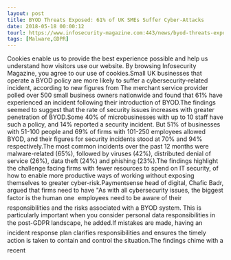 ```yaml
---
layout: post
title: BYOD Threats Exposed: 61% of UK SMEs Suffer Cyber-Attacks
date: 2018-05-18 00:00:12
tourl: https://www.infosecurity-magazine.com:443/news/byod-threats-exposed-61-of-uk-smes/
tags: [Malware,GDPR]
---
```

Cookies enable us to provide the best experience possible and help us understand how visitors use our website. By browsing Infosecurity Magazine, you agree to our use of cookies.Small UK businesses that operate a BYOD policy are more likely to suffer a cybersecurity-related incident, according to new figures from The merchant service provider polled over 500 small business owners nationwide and found that 61% have experienced an incident following their introduction of BYOD.The findings seemed to suggest that the rate of security issues increases with greater penetration of BYOD.Some 40% of microbusinesses with up to 10 staff have such a policy, and 14% reported a security incident. But 51% of businesses with 51-100 people and 69% of firms with 101-250 employees allowed BYOD, and their figures for security incidents stood at 70% and 94% respectively.The most common incidents over the past 12 months were malware-related (65%), followed by viruses (42%), distributed denial of service (26%), data theft (24%) and phishing (23%).The findings highlight the challenge facing firms with fewer resources to spend on IT security, of how to enable more productive ways of working without exposing themselves to greater cyber-risk.Paymentsense head of digital, Chafic Badr, argued that firms need to have "As with all cybersecurity issues, the biggest factor is the human one  employees need to be aware of their responsibilities and the risks associated with a BYOD system. This is particularly important when you consider personal data responsibilities in the post-GDPR landscape, he added.If mistakes are made, having an incident response plan clarifies responsibilities and ensures the timely action is taken to contain and control the situation.The findings chime with a recent 